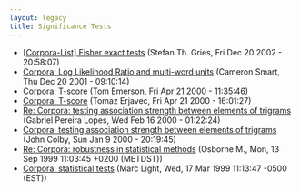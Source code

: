 ```yaml
---
layout: legacy
title: Significance Tests
---
```

* [[Corpora-List] Fisher exact tests](http://nora.hd.uib.no/corpora/2002-4/0258.html) (Stefan Th. Gries, Fri Dec 20 2002 - 20:58:07)
* [Corpora: Log Likelihood Ratio and multi-word units](http://nora.hd.uib.no/corpora/2001-4/0239.html) (Cameron Smart, Thu Dec 20 2001 - 09:10:14)
* [Corpora: T-score](http://nora.hd.uib.no/corpora/2000-2/0062.html) (Tom Emerson, Fri Apr 21 2000 - 11:35:46)
* [Corpora: T-score](http://nora.hd.uib.no/corpora/2000-2/0061.html) (Tomaz Erjavec, Fri Apr 21 2000 - 16:01:27)
* [Re: Corpora: testing association strength between elements of trigrams](http://nora.hd.uib.no/corpora/2000-1/0172.html) (Gabriel Pereira Lopes, Wed Feb 16 2000 - 01:22:24)
* [Corpora: testing association strength between elements of trigrams](http://nora.hd.uib.no/corpora/2000-1/0012.html) (John Colby, Sun Jan 9 2000 - 20:19:45)
* [Re: Corpora: robustness in statistical methods](http://nora.hd.uib.no/corpora/1999-3/0297.html) (Osborne M., Mon, 13 Sep 1999 11:03:45 +0200 (METDST))
* [Corpora: statistical tests](http://nora.hd.uib.no/corpora/1999-2/0132.html) (Marc Light, Wed, 17 Mar 1999 11:13:47 -0500 (EST))
